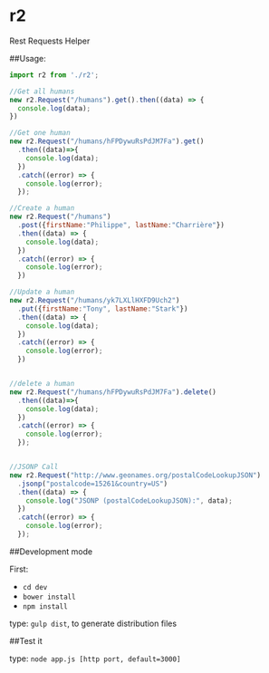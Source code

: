 r2
==

Rest Requests Helper

##Usage:

```javascript
import r2 from './r2';

//Get all humans
new r2.Request("/humans").get().then((data) => {
  console.log(data);
})

//Get one human
new r2.Request("/humans/hFPDywuRsPdJM7Fa").get()
  .then((data)=>{
    console.log(data);
  })
  .catch((error) => {
    console.log(error);
  });

//Create a human
new r2.Request("/humans")
  .post({firstName:"Philippe", lastName:"Charrière"})
  .then((data) => {
    console.log(data);
  })
  .catch((error) => {
    console.log(error);
  })

//Update a human
new r2.Request("/humans/yk7LXLlHXFD9Uch2")
  .put({firstName:"Tony", lastName:"Stark"})
  .then((data) => {
    console.log(data);
  })
  .catch((error) => {
    console.log(error);
  })


//delete a human
new r2.Request("/humans/hFPDywuRsPdJM7Fa").delete()
  .then((data)=>{
    console.log(data);
  })
  .catch((error) => {
    console.log(error);
  });


//JSONP Call
new r2.Request("http://www.geonames.org/postalCodeLookupJSON")
  .jsonp("postalcode=15261&country=US")
  .then((data) => {
    console.log("JSONP (postalCodeLookupJSON):", data);
  })
  .catch((error) => {
    console.log(error);
  });
```

##Development mode

First:

- `cd dev`
- `bower install`
- `npm install`

type: `gulp dist`, to generate distribution files

##Test it

type: `node app.js [http port, default=3000]`
